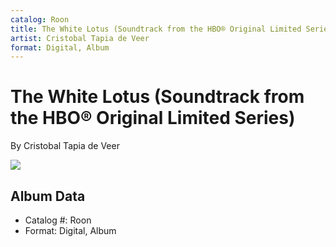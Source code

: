 ```yaml
---
catalog: Roon
title: The White Lotus (Soundtrack from the HBO® Original Limited Series)
artist: Cristobal Tapia de Veer
format: Digital, Album
---
```


# The White Lotus (Soundtrack from the HBO® Original Limited Series)

By Cristobal Tapia de Veer

![](../../assets/albumcovers/Cristobal_Tapia_de_Veer-The_White_Lotus_Soundtrack_from_the_HBO®_Original_Limited_Series.png)

## Album Data

- Catalog #: Roon
- Format: Digital, Album

